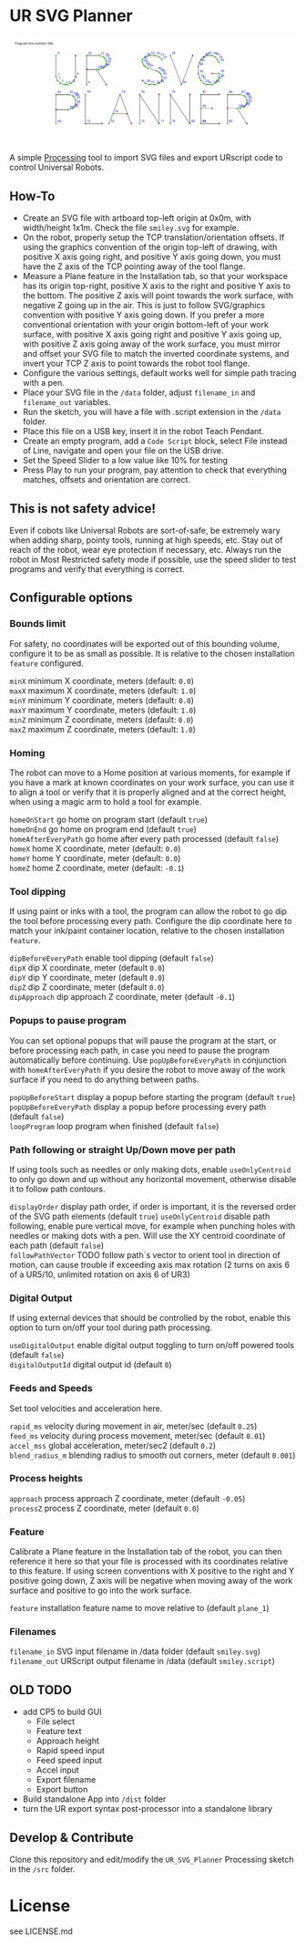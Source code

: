 # UR SVG Planner

![UR SVG Planner image](cover.png)  

A simple [Processing](https://processing.org/) tool to import SVG files and export URscript code to control Universal Robots.

## How-To

- Create an SVG file with artboard top-left origin at 0x0m, with width/height 1x1m. Check the file `smiley.svg` for example.
- On the robot, properly setup the TCP translation/orientation offsets. If using the graphics convention of the origin top-left of drawing, with positive X axis going right, and positive Y axis going down, you must have the Z axis of the TCP pointing away of the tool flange.
- Measure a Plane feature in the Installation tab, so that your workspace has its origin top-right, positive X axis to the right and positive Y axis to the bottom. The positive Z axis will point towards the work surface, with negative Z going up in the air. This is just to follow SVG/graphics convention with positive Y axis going down. If you prefer a more conventional orientation with your origin bottom-left of your work surface, with positive X axis going right and positive Y axis going up, with positive Z axis going away of the work surface, you must mirror and offset your SVG file to match the inverted coordinate systems, and invert your TCP Z axis to point towards the robot tool flange.
- Configure the various settings, default works well for simple path tracing with a pen.
- Place your SVG file in the `/data` folder, adjust `filename_in` and `filename_out` variables.
- Run the sketch, you will have a file with .script extension in the `/data` folder.
- Place this file on a USB key, insert it in the robot Teach Pendant.
- Create an empty program, add a `Code Script` block, select File instead of Line, navigate and open your file on the USB drive.
- Set the Speed Slider to a low value like 10% for testing
- Press Play to run your program, pay attention to check that everything matches, offsets and orientation are correct.

## This is not safety advice!

Even if cobots like Universal Robots are sort-of-safe, be extremely wary when adding sharp, pointy tools, running at high speeds, etc. Stay out of reach of the robot, wear eye protection if necessary, etc. Always run the robot in Most Restricted safety mode if possible, use the speed slider to test programs and verify that everything is correct.

## Configurable options

### Bounds limit

For safety, no coordinates will be exported out of this bounding volume, configure it to be as small as possible. It is relative to the chosen installation `feature` configured.

`minX` minimum X coordinate, meters (default: `0.0`)  
`maxX` maximum X coordinate, meters (default: `1.0`)  
`minY` minimum Y coordinate, meters (default: `0.0`)  
`maxY` maximum Y coordinate, meters (default: `1.0`)  
`minZ` minimum Z coordinate, meters (default: `0.0`)  
`maxZ` maximum Z coordinate, meters (default: `1.0`)

### Homing

The robot can move to a Home position at various moments, for example if you have a mark at known coordinates on your work surface, you can use it to align a tool or verify that it is properly aligned and at the correct height, when using a magic arm to hold a tool for example.

`homeOnStart` go home on program start (default `true`)  
`homeOnEnd` go home on program end (default `true`)  
`homeAfterEveryPath` go home after every path processed (default `false`)  
`homeX` home X coordinate, meter (default: `0.0`)  
`homeY` home Y coordinate, meter (default: `0.0`)  
`homeZ` home Z coordinate, meter (default: `-0.1`)

### Tool dipping

If using paint or inks with a tool, the program can allow the robot to go dip the tool before processing every path. Configure the dip coordinate here to match your ink/paint container location, relative to the chosen installation `feature`.

`dipBeforeEveryPath` enable tool dipping (default `false`)  
`dipX` dip X coordinate, meter (default `0.0`)  
`dipY` dip Y coordinate, meter (default `0.0`)  
`dipZ` dip Z coordinate, meter (default `0.0`)  
`dipApproach` dip approach Z coordinate, meter (default `-0.1`)

### Popups to pause program

You can set optional popups that will pause the program at the start, or before processing each path, in case you need to pause the program automatically before continuing. Use `popUpBeforeEveryPath` in conjunction with `homeAfterEveryPath` if you desire the robot to move away of the work surface if you need to do anything between paths.

`popUpBeforeStart` display a popup before starting the program (default `true`)  
`popUpBeforeEveryPath` display a popup before processing every path (default `false`)  
`loopProgram` loop program when finished (default `false`)

### Path following or straight Up/Down move per path

If using tools such as needles or only making dots, enable `useOnlyCentroid` to only go down and up without any horizontal movement, otherwise disable it to follow path contours.

`displayOrder` display path order, if order is important, it is the reversed order of the SVG path elements (default `true`)
`useOnlyCentroid` disable path following, enable pure vertical move, for example when punching holes with needles or making dots with a pen. Will use the XY centroid coordinate of each path (default `false`)  
`followPathVector` TODO follow path`s vector to orient tool in direction of motion, can cause trouble if exceeding axis max rotation (2 turns on axis 6 of a UR5/10, unlimited rotation on axis 6 of UR3)

### Digital Output

If using external devices that should be controlled by the robot, enable this option to turn on/off your tool during path processing.

`useDigitalOutput` enable digital output toggling to turn on/off powered tools (default `false`)  
`digitalOutputId` digital output id (default `0`)

### Feeds and Speeds

Set tool velocities and acceleration here.

`rapid_ms` velocity during movement in air, meter/sec (default `0.25`)  
`feed_ms` velocity during process movement, meter/sec (default `0.01`)  
`accel_mss` global acceleration, meter/sec2 (default `0.2`)  
`blend_radius_m` blending radius to smooth out corners, meter (default `0.001`)

### Process heights
`approach` process approach Z coordinate, meter (default `-0.05`)  
`processZ` process Z coordinate, meter (default `0.0`)

### Feature

Calibrate a Plane feature in the Installation tab of the robot, you can then reference it here so that your file is processed with its coordinates relative to this feature. If using screen conventions with X positive to the right and Y positive going down, Z axis will be negative when moving away of the work surface and positive to go into the work surface.

`feature` installation feature name to move relative to (default `plane_1`)

### Filenames
`filename_in` SVG input filename in /data folder (default `smiley.svg`)  
`filename_out` URScript output filename in /data (default `smiley.script`)


## OLD TODO

- add CP5 to build GUI
  - File select
  - Feature text
  - Approach height
  - Rapid speed input
  - Feed speed input
  - Accel input
  - Export filename
  - Export button
- Build standalone App into `/dist` folder
- turn the UR export syntax post-processor into a standalone library

## Develop & Contribute

Clone this repository and edit/modify the `UR_SVG_Planner` Processing sketch in the `/src` folder.

# License

see LICENSE.md
